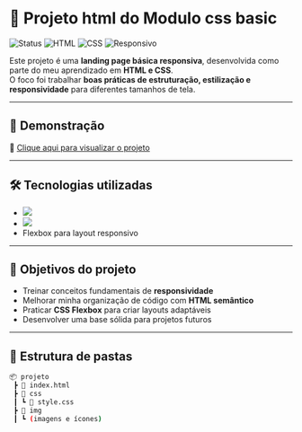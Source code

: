 # 🚀 Projeto html do Modulo css basic


![Status](https://img.shields.io/badge/status-completo-brightgreen?style=for-the-badge)
![HTML](https://img.shields.io/badge/HTML5-E34F26?style=for-the-badge&logo=html5&logoColor=white)
![CSS](https://img.shields.io/badge/CSS-1572B6?style=for-the-badge&logo=css3&logoColor=white)
![Responsivo](https://img.shields.io/badge/Responsivo-Yes-blue?style=for-the-badge)

Este projeto é uma **landing page básica responsiva**, desenvolvida como parte do meu aprendizado em **HTML e CSS**.  
O foco foi trabalhar **boas práticas de estruturação, estilização e responsividade** para diferentes tamanhos de tela.

---

## 📸 Demonstração

🔗 [Clique aqui para visualizar o projeto](https://samuel-galassi.github.io/projeto-html-do--Modulo-css-basic/)

---

## 🛠️ Tecnologias utilizadas

- <img src="https://img.shields.io/badge/HTML5-E34F26?style=for-the-badge&logo=html5&logoColor=white" />
- <img src="https://img.shields.io/badge/CSS-1572B6?style=for-the-badge&logo=css3&logoColor=white" />
- Flexbox para layout responsivo  

---

## 🎯 Objetivos do projeto

- Treinar conceitos fundamentais de **responsividade**  
- Melhorar minha organização de código com **HTML semântico**  
- Praticar **CSS Flexbox** para criar layouts adaptáveis  
- Desenvolver uma base sólida para projetos futuros  

---

## 📂 Estrutura de pastas

```bash
📦 projeto
 ┣ 📜 index.html
 ┣ 📂 css
 ┃ ┗ 📜 style.css
 ┣ 📂 img
 ┃ ┗ (imagens e ícones)

